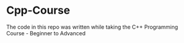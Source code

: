# Cpp-Course
The code in this repo was written while taking the C++ Programming Course - Beginner to Advanced
